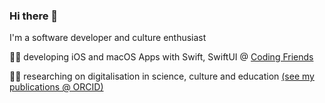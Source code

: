 ### Hi there 👋

I'm a software developer and culture enthusiast 

👩‍💻 developing iOS and macOS Apps with Swift, SwiftUI @ [Coding Friends](https://www.coding-friends.com/)

👩‍🎓 researching on digitalisation in science, culture and education [(see my publications @ ORCID)](https://orcid.org/my-orcid?orcid=0000-0002-0627-8199)
